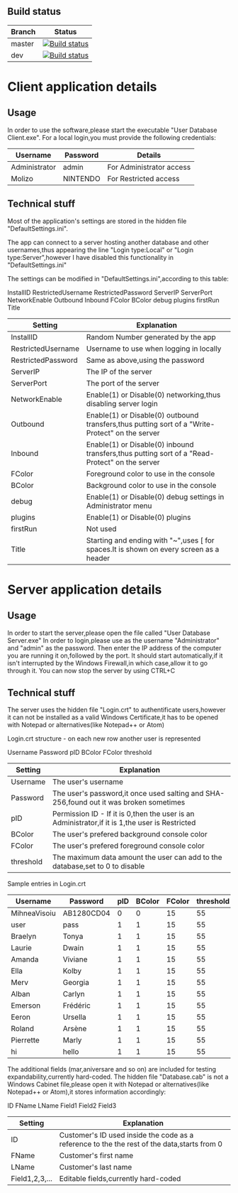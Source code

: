 ## Build status

|Branch|Status|
|------|------|
|master|[![Build status](https://ci.appveyor.com/api/projects/status/j2f346owceic6iby/branch/master?retina=true)](https://ci.appveyor.com/project/Molizo/userdatabase/branch/master)|
|dev|[![Build status](https://ci.appveyor.com/api/projects/status/j2f346owceic6iby/branch/dev?retina=true)](https://ci.appveyor.com/project/Molizo/userdatabase/branch/dev)|

# Client application details
## Usage
In order to use the software,please start the executable "User Database Client.exe".
For a local login,you must provide the following credentials:

|Username|Password|Details|
|--------|--------|-------|
|Administrator|admin|For Administrator access|
|Molizo|NINTENDO|For Restricted access|

## Technical stuff
Most of the application's settings are stored in the hidden file "DefaultSettings.ini".

The app can connect to a server hosting another database and other usernames,thus appearing the line "Login type:Local" or "Login type:Server",however I have disabled this functionality in "DefaultSettings.ini" 

The settings can be modified in "DefaultSettings.ini",according to this table:

InstallID RestrictedUsername RestrictedPassword ServerIP ServerPort NetworkEnable Outbound Inbound FColor BColor debug plugins firstRun Title

|Setting|Explanation|
|-------|-----------|
|InstallID|Random Number generated by the app|
|RestrictedUsername|Username to use when logging in locally|
|RestrictedPassword|Same as above,using the password|
|ServerIP|The IP of the server|
|ServerPort|The port of the server|
|NetworkEnable|Enable(1) or Disable(0) networking,thus disabling server login|
|Outbound|Enable(1) or Disable(0) outbound transfers,thus putting sort of a "Write-Protect" on the server|
|Inbound|Enable(1) or Disable(0) inbound transfers,thus putting sort of a "Read-Protect" on the server|
|FColor|Foreground color to use in the console|
|BColor|Background color to use in the console|
|debug|Enable(1) or Disable(0) debug settings in Administrator menu|
|plugins|Enable(1) or Disable(0) plugins|
|firstRun|Not used|
|Title|Starting and ending with "~",uses [ for spaces.It is shown on every screen as a header|

# Server application details
## Usage
In order to start the server,please open the file called "User Database Server.exe"
In order to login,please use as the username "Administrator" and "admin" as the password.
Then enter the IP address of the computer you are running it on,followed by the port.
It should start automatically,if it isn't interrupted by the Windows Firewall,in which case,allow it to go through it.
You can now stop the server by using CTRL+C
## Technical stuff
The server uses the hidden file "Login.crt" to authentificate users,however it can not be installed as a valid Windows Certificate,it has to be opened with Notepad or alternatives(like Notepad++ or Atom)

Login.crt structure - on each new row another user is represented

Username Password pID BColor FColor threshold

|Setting|Explanation|
|-------|-----------|
|Username|The user's username|
|Password|The user's password,it once used salting and SHA-256,found out it was broken sometimes|
|pID|Permission ID - If it is 0,then the user is an Administrator,if it is 1,the user is Restricted|
|BColor|The user's prefered background console color|
|FColor|The user's prefered foreground console color|
|threshold|The maximum data amount the user can add to the database,set to 0 to disable|

Sample entries in Login.crt

|Username|Password|pID|BColor|FColor|threshold|
|--------|--------|---|------|------|---------|
|MihneaVisoiu|AB1280CD04|0|0|15|55|
|user|pass|1|1|15|55|
|Braelyn|Tonya|1|1|15|55|
|Laurie|Dwain|1|1|15|55|
|Amanda|Viviane|1|1|15|55|
|Ella|Kolby|1|1|15|55|
|Merv|Georgia|1|1|15|55|
|Alban|Carlyn|1|1|15|55|
|Emerson|Frédéric|1|1|15|55|
|Eeron|Ursella|1|1|15|55|
|Roland|Arsène|1|1|15|55|
|Pierrette|Marly|1|1|15|55|
|hi|hello|1|1|15|55|

The additional fields (mar,aniversare and so on) are included for testing expandability,currently hard-coded.
The hidden file "Database.cab" is not a Windows Cabinet file,please open it with Notepad or alternatives(like Notepad++ or Atom),it stores information accordingly:

ID FName LName Field1 Field2 Field3

|Setting|Explanation|
|-------|-----------|
|ID|Customer's ID used inside the code as a reference to the the rest of the data,starts from 0|
|FName|Customer's first name|
|LName|Customer's last name|
|Field1,2,3,...|Editable fields,currently hard-coded|


